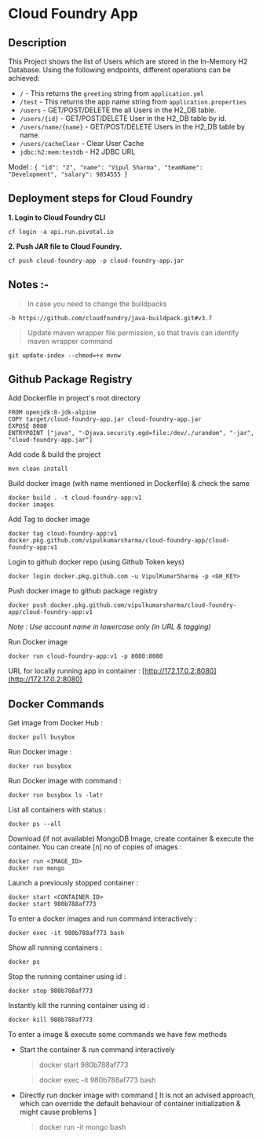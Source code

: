 
# Cloud Foundry App

## Description

This Project shows the list of Users which are stored in the In-Memory H2 Database.
Using the following endpoints, different operations can be achieved:

 - `/` - This returns the `greeting` string from `application.yml`
 - `/test` - This returns the app name string from `application.properties`
 - `/users` - GET/POST/DELETE the all Users in the H2_DB table.
 - `/users/{id}` - GET/POST/DELETE User in the H2_DB table by id.
 - `/users/name/{name}` - GET/POST/DELETE Users in the H2_DB table by name.
 - `/users/cacheClear` - Clear User Cache
 - `jdbc:h2:mem:testdb` - H2 JDBC URL
 
Model : 
    `{
        "id": "2",
        "name": "Vipul Sharma",
        "teamName": "Development",
        "salary": 9854555
    }`

## Deployment steps for Cloud Foundry

<b>1. Login to Cloud Foundry CLI</b>

    cf login -a api.run.pivotal.io

<b>2. Push JAR file to Cloud Foundry.</b>

    cf push cloud-foundry-app -p cloud-foundry-app.jar

## Notes :- 

> In case you need to change the buildpacks

    -b https://github.com/cloudfoundry/java-buildpack.git#v3.7

> Update maven wrapper file permission, so that travis can identify maven wrapper command

    git update-index --chmod=+x mvnw

## Github Package Registry

Add Dockerfile in project's root directory
    
    FROM openjdk:8-jdk-alpine
    COPY target/cloud-foundry-app.jar cloud-foundry-app.jar
    EXPOSE 8080
    ENTRYPOINT ["java", "-Djava.security.egd=file:/dev/./urandom", "-jar", "cloud-foundry-app.jar"]
    
Add code & build the project

    mvn clean install
    
Build docker image (with name mentioned in Dockerfile) & check the same

    docker build . -t cloud-foundry-app:v1
    docker images
    
Add Tag to docker image

    docker tag cloud-foundry-app:v1 docker.pkg.github.com/vipulkumarsharma/cloud-foundry-app/cloud-foundry-app:v1

Login to github docker repo (using Github Token keys)</b>

    docker login docker.pkg.github.com -u VipulKumarSharma -p <GH_KEY>
    
Push docker image to github package registry</b>

    docker push docker.pkg.github.com/vipulkumarsharma/cloud-foundry-app/cloud-foundry-app:v1

<i>Note : Use account name in lowercase only (in URL & tagging)</i>

Run Docker image

    docker run cloud-foundry-app:v1 -p 8080:8080
    
URL for locally running app in container : [http://172.17.0.2:8080](http://172.17.0.2:8080)
    
    
## Docker Commands

Get image from Docker Hub :

    docker pull busybox

Run Docker image :

    docker run busybox

Run Docker image with command :

    docker run busybox ls -latr

List all containers with status :

    docker ps --all

Download (if not available) MongoDB Image, create container & execute the container.
You can create [n] no of copies of images :

    docker run <IMAGE_ID>
    docker run mongo

Launch a previously stopped container :

    docker start <CONTAINER_ID>
    docker start 980b788af773

To enter a docker images and run command interactively :

    docker exec -it 980b788af773 bash

Show all running containers :

    docker ps

Stop the running container using id :

    docker stop 980b788af773

Instantly kill the running container using id :

    docker kill 980b788af773

To enter a image & execute some commands we have few methods

- Start the container & run command interactively
    
    > docker start 980b788af773
    
    > docker exec -it 980b788af773 bash
    
- Directly run docker image with command [ It is not an advised approach, which can override the default behaviour of container initialization & might cause problems ]

    > docker run -it mongo bash
    